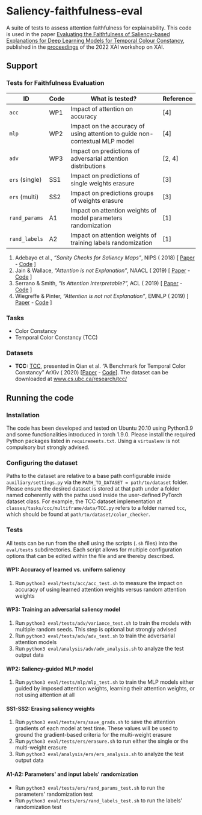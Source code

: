 # Saliency-faithfulness-eval

A suite of tests to assess attention faithfulness for explainability. This code is used in the paper [Evaluating the Faithfulness of Saliency-based Explanations for Deep Learning Models for Temporal Colour Constancy](https://arxiv.org/abs/2211.07982), published in the [proceedings](https://drive.google.com/file/d/1TULeerUPQz2bIbKiyPMPtCm02G6lnr7-/view) of the 2022 XAI workshop on XAI.

## Support

### Tests for Faithfulness Evaluation

| ID             | Code | What is tested?                                              | Reference |
| -------------- | ---- | ------------------------------------------------------------ | --------- |
| `acc`          | WP1  | Impact of attention on accuracy                              | [4]       |
| `mlp`          | WP2  | Impact on the accuracy of using attention to guide non-contextual MLP model | [4]       |
| `adv`          | WP3  | Impact on predictions of adversarial attention distributions | [2, 4]    |
| `ers` (single) | SS1  | Impact on predictions of single weights erasure              | [3]       |
| `ers` (multi)  | SS2  | Impact on predictions groups of weights erasure              | [3]       |
| `rand_params`  | A1   | Impact on attention weights of model parameters randomization | [1]       |
| `rand_labels`  | A2   | Impact on attention weights of training labels randomization | [1]       |

1. Adebayo et al., *“Sanity Checks for Saliency Maps”*, NIPS (
   2018) [ [Paper](https://dl.acm.org/doi/10.5555/3327546.3327621) - [Code](https://github.com/adebayoj/sanity_checks_saliency) ]
2. Jain & Wallace, *“Attention is not Explanation”*, NAACL (
   2019) [ [Paper](https://www.aclweb.org/anthology/N19-1357/) - [Code](https://github.com/successar/AttentionExplanation) ]
3. Serrano & Smith, *“Is Attention Interpretable?”,* ACL (
   2019) [ [Paper](https://www.aclweb.org/anthology/P19-1282/) - [Code](https://github.com/serrano-s/attn-tests) ]
4. Wiegreffe & Pinter, *“Attention is not not Explanation”*, EMNLP (
   2019) [ [Paper](https://www.aclweb.org/anthology/D19-1002/) - [Code](https://github.com/sarahwie/attention) ]

### Tasks

* Color Constancy
* Temporal Color Constancy (TCC)

### Datasets

+ **TCC:** [TCC](https://github.com/yanlinqian/Temporal-Color-Constancy), presented in Qian et al. “A Benchmark for
  Temporal Color Constancy” ArXiv (
  2020) [[Paper](https://arxiv.org/abs/2003.03763) - [Code](https://github.com/yanlinqian/Temporal-Color-Constancy)].
  The dataset can be downloaded at www.cs.ubc.ca/research/tcc/

## Running the code

### Installation

The code has been developed and tested on Ubuntu 20.10 using Python3.9 and some functionalities introduced in torch 1.9.0. Please install the required Python packages listed in `requirements.txt`. Using a `virtualenv` is not compulsory but strongly advised.

### Configuring the dataset

Paths to the dataset are relative to a base path configurable inside `auxiliary/settings.py` via the `PATH_TO_DATASET = path/to/dataset` folder. Please ensure the desired dataset is stored at that path under a folder named coherently with the paths used inside the user-defined PyTorch dataset class. For example, the TCC dataset implementation at `classes/tasks/ccc/multiframe/data/TCC.py` refers to a folder named `tcc`, which should be found at `path/to/dataset/color_checker`.

### Tests

All tests can be run from the shell using the scripts (`.sh` files) into the `eval/tests` subdirectories. Each script allows for multiple configuration options that can be edited within the file and are thereby described.

#### WP1: Accuracy of learned vs. uniform saliency

1. Run `python3 eval/tests/acc/acc_test.sh` to measure the impact on accuracy of using learned attention weights versus random attention weights

#### WP3: Training an adversarial saliency model

1. Run `python3 eval/tests/adv/variance_test.sh` to train the models with multiple random seeds. This step is optional but strongly advised
2. Run `python3 eval/tests/adv/adv_test.sh` to train the adversarial attention models
3. Run `python3 eval/analysis/adv/adv_analysis.sh` to analyze the test output data

#### WP2: Saliency-guided MLP model

1. Run `python3 eval/tests/mlp/mlp_test.sh` to train the MLP models either guided by imposed attention weights, learning
   their attention weights, or not using attention at all

#### SS1-SS2: Erasing saliency weights

1. Run `python3 eval/tests/ers/save_grads.sh` to save the attention gradients of each model at test time. These values
   will be used to ground the gradient-based criteria for the multi-weight erasure
2. Run `python3 eval/tests/ers/erasure.sh` to run either the single or the multi-weight erasure
3. Run `python3 eval/analysis/ers/ers_analysis.sh` to analyze the test output data

#### A1-A2: Parameters' and input labels' randomization

* Run `python3 eval/tests/ers/rand_params_test.sh` to run the parameters' randomization test
* Run `python3 eval/tests/ers/rand_labels_test.sh` to run the labels' randomization test
